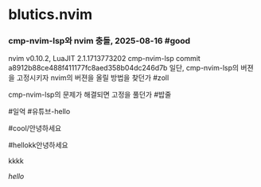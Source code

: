 # blutics.nvim

### cmp-nvim-lsp와 nvim 충돌, 2025-08-16 #good
nvim v0.10.2, LuaJIT 2.1.1713773202
cmp-nvim-lsp commit a8912b88ce488f411177fc8aed358b04dc246d7b
일단, cmp-nvim-lsp의 버젼을 고정시키자
nvim의 버젼을 올릴 방법을 찾던가 #zoll

cmp-nvim-lsp의 문제가 해결되면 고정을 풀던가 #밥줄

#일억 #유튜브-hello

#cool/안녕하세요


#hellokk안녕하세요 


kkkk


*hello*


